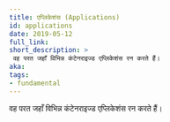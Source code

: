 ```yaml
---
title: एप्लिकेशंस (Applications)
id: applications
date: 2019-05-12
full_link:
short_description: >
 वह परत जहाँ विभिन्न कंटेनराइज्ड एप्लिकेशंस रन करते हैं।
aka:
tags:
- fundamental
---
```

 वह परत जहाँ विभिन्न कंटेनराइज्ड एप्लिकेशंस रन करते हैं।
